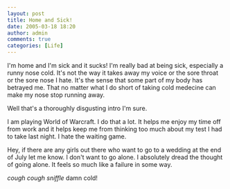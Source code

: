 ```yaml
---
layout: post
title: Home and Sick!
date: 2005-03-18 18:20
author: admin
comments: true
categories: [Life]
---
```

I&apos;m home and I&apos;m sick and it sucks!  I&apos;m really bad at being sick, especially a runny nose cold.  It&apos;s not the way it takes away my voice or the sore throat or the sore nose I hate.  It&apos;s the sense that some part of my body has betrayed me.  That no matter what I do short of taking cold medecine can make my nose stop running away.

Well that&apos;s a thoroughly disgusting intro I&apos;m sure.

I am playing World of Warcraft.  I do that a lot.  It helps me enjoy my time off from work and it helps keep me from thinking too much about my test I had to take last night.  I hate the waiting game.  

Hey, if there are any girls out there who want to go to a wedding at the end of July let me know. I don&apos;t want to go alone.  I absolutely dread the thought of going alone.  It feels so much like a failure in some way.

*cough* *cough* *sniffle*  damn cold!
